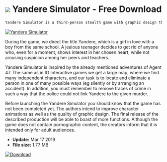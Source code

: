 # ![](https://cdn.softexe.net/static/icon/win.gif) Yandere Simulator  - Free Download

```sh
Yandere Simulator is a third-person stealth game with graphic design that will satisfy anime lovers. In terms of game mechanics, the game can be compared to the cult series Hitman allowing you to play the role of a killer on the job.
```
[![Yandere Simulator](https://gallery.dpcdn.pl/imgc/Tools/90232/g_-_420x350_1.5_-_xa17d525d-289b-453b-8040-97f5722c2244.jpg)](https://softexe.net/win/games-entertainment/shooters/yandere-simulator:hacc.html)

During the game, we direct the title Yandere, which is a girl in love with a boy from the same school. A jealous teenager decides to get rid of anyone who, even for a moment, shows interest in her chosen heart, while not arousing suspicion among her peers and teachers.
 
 Yandere Simulator is inspired by the already mentioned adventures of Agent 47. The same as in IO Interactive games we get a large map, where we find many independent characters, and our task is to locate and eliminate a person in one of many possible ways (eg silently or by arranging an accident). In addition, you must remember to remove traces of crime in such a way that the police could not link Yandere to the given murder.
 
 Before launching the Yandere Simulator you should know that the game has not been completed yet. The authors intend to improve character animations as well as the quality of graphic design. The final release of the described production will be able to boast of more functions. Although the game does not contain pornographic content, the creators inform that it is intended only for adult audiences.


- **Update:** Mar 17 2019
- **File size:** 1.77 MB

[![Download](https://cdn.softexe.net/static/img/download.png)](https://softexe.net/win/games-entertainment/shooters/yandere-simulator:hacc.html)

